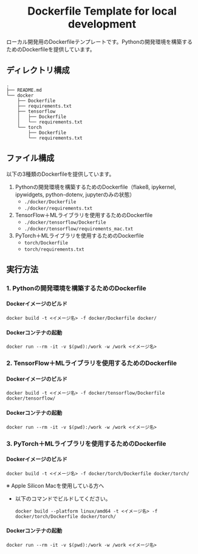 <div align="center">

# Dockerfile Template for local development


</div>

ローカル開発用のDockerfileテンプレートです。Pythonの開発環境を構築するためのDockerfileを提供しています。


## ディレクトリ構成
```
.
├── README.md
└── docker
    ├── Dockerfile
    ├── requirements.txt
    ├── tensorflow
    │   ├── Dockerfile
    │   └── requirements.txt
    └── torch
        ├── Dockerfile
        └── requirements.txt
```
## ファイル構成
以下の3種類のDockerfileを提供しています。
1. Pythonの開発環境を構築するためのDockerfile（flake8, ipykernel, ipywidgets, python-dotenv, jupyterのみの状態）
    - `./docker/Dockerfile`
    - `./docker/requirements.txt`
2. TensorFlow＋MLライブラリを使用するためのDockerfile
    - `./docker/tensorflow/Dockerfile`
    - `./docker/tensorflow/requirements_mac.txt`
3. PyTorch＋MLライブラリを使用するためのDockerfile
    - `torch/Dockerfile`
    - `torch/requirements.txt`


## 実行方法

### 1. Pythonの開発環境を構築するためのDockerfile

#### Dockerイメージのビルド

```
docker build -t <イメージ名> -f docker/Dockerfile docker/
```

#### Dockerコンテナの起動

```
docker run --rm -it -v $(pwd):/work -w /work <イメージ名>
```

### 2. TensorFlow＋MLライブラリを使用するためのDockerfile

#### Dockerイメージのビルド

```
docker build -t <イメージ名> -f docker/tensorflow/Dockerfile docker/tensorflow/
```

#### Dockerコンテナの起動

```
docker run --rm -it -v $(pwd):/work -w /work <イメージ名>
```


### 3. PyTorch＋MLライブラリを使用するためのDockerfile

#### Dockerイメージのビルド

```
docker build -t <イメージ名> -f docker/torch/Dockerfile docker/torch/
```

※ Apple Silicon Macを使用している方へ
- 以下のコマンドでビルドしてください。
    ```
    docker build --platform linux/amd64 -t <イメージ名> -f docker/torch/Dockerfile docker/torch/
    ```

#### Dockerコンテナの起動

```
docker run --rm -it -v $(pwd):/work -w /work <イメージ名>
```